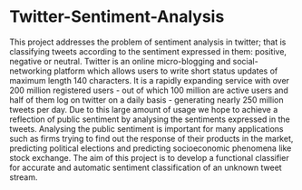 # Twitter-Sentiment-Analysis

This project addresses the problem of sentiment analysis in twitter; that is classifying tweets according to the sentiment expressed in them: positive, negative or neutral. Twitter is an online micro-blogging and social-networking platform which allows users to write short status updates of maximum length 140 characters. It is a rapidly expanding service with over 200 million registered users - out of which 100 million are active users and half of them log on twitter on a daily basis - generating nearly 250 million tweets per day. Due to this large amount of usage we hope to achieve a reflection of public sentiment by analysing the sentiments expressed in the tweets. Analysing the public sentiment is important for many applications such as firms trying to find out the response of their products in the market, predicting political elections and predicting socioeconomic phenomena like stock exchange. The aim of this project is to develop a functional classifier for accurate and automatic sentiment classification of an unknown tweet stream.
